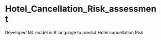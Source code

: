 # Hotel_Cancellation_Risk_assessment
 Developed ML model in R language to predict Hotel cancellation Risk 
